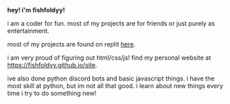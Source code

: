 <b>hey! i'm fishfoldyy!</b>

<p>i am a coder for fun. most of my projects are for friends or just purely as entertainment.</p>
<p>most of my projects are found on replit <a href="https://replit.com/@fishfoldyy">here</a>.</p>
<p>i am very proud of figuring out html/css/js! find my personal website at <a href=https://fishfoldyy.github.io/site/>https://fishfoldyy.github.io/site</a>.</p>
<p>ive also done python discord bots and basic javascript things. i have the most skill at python, but im not all that good. i learn about new things every time i try to do something new!</p>
